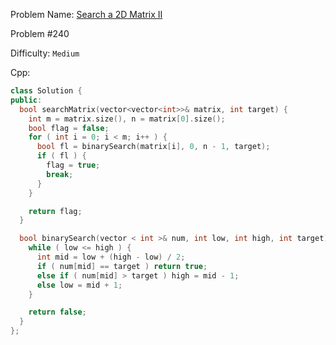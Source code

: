 Problem Name: [Search a 2D Matrix II
](https://leetcode.com/problems/search-a-2d-matrix-ii/)

Problem #240

Difficulty: `Medium`

Cpp:

```cpp
class Solution {
public:
  bool searchMatrix(vector<vector<int>>& matrix, int target) {
    int m = matrix.size(), n = matrix[0].size();
    bool flag = false;
    for ( int i = 0; i < m; i++ ) {
      bool fl = binarySearch(matrix[i], 0, n - 1, target);
      if ( fl ) {
        flag = true;
        break;
      }
    }

    return flag;
  }

  bool binarySearch(vector < int >& num, int low, int high, int target) {
    while ( low <= high ) {
      int mid = low + (high - low) / 2;
      if ( num[mid] == target ) return true;
      else if ( num[mid] > target ) high = mid - 1;
      else low = mid + 1;
    }

    return false;
  }
};
```
